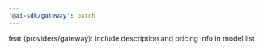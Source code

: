 ```yaml
---
'@ai-sdk/gateway': patch
---
```


feat (providers/gateway): include description and pricing info in model list
